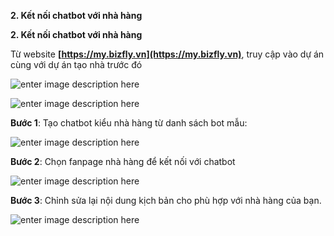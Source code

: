 **2. Kết nối chatbot với nhà hàng**

**2. Kết nối chatbot với nhà hàng**

Từ website **[https://my.bizfly.vn](https://my.bizfly.vn)**, truy  cập vào dự án cùng với dự án tạo nhà trước đó

![enter image description here](https://static8.muarecdn.com/original/muare/images/2020/05/12/5595444_de1bbb1c3a1n.png)

![enter image description here](https://static8.muarecdn.com/original/muare/images/2020/05/12/5595444_de1bbb1c3a1n.png)


**Bước 1**: Tạo chatbot kiểu nhà hàng từ danh sách bot mẫu:

![enter image description here](https://static8.muarecdn.com/original/muare/images/2019/11/20/5386088_6.png)

**Bước 2**: Chọn fanpage nhà hàng để kết nối với chatbot

![enter image description here](https://static8.muarecdn.com/original/muare/images/2020/02/18/5468568_76.png)

**Bước 3**: Chỉnh sửa lại nội dung kịch bản cho phù hợp với nhà hàng của bạn.

![enter image description here](https://static8.muarecdn.com/original/muare/images/2020/02/18/5468569_77.png)